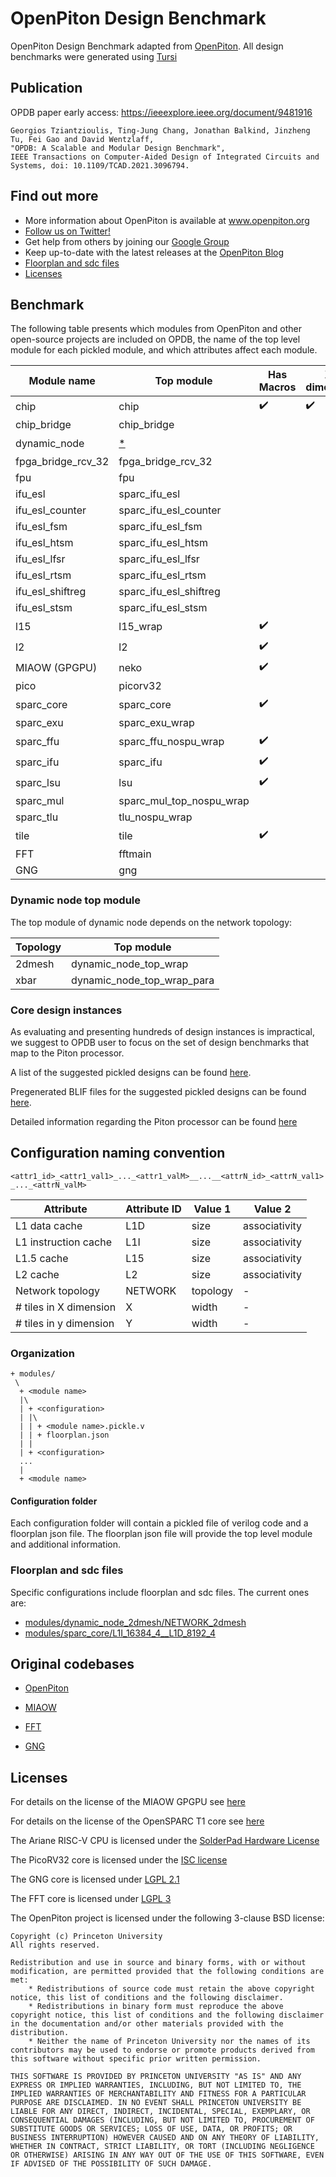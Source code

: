 # OpenPiton Design Benchmark
OpenPiton Design Benchmark adapted from [OpenPiton](https://github.com/PrincetonUniversity/openpiton).
All design benchmarks were generated using [Tursi](https://github.com/PrincetonUniversity/openpiton/tree/openpiton-dev/piton/tools/src/tursi)

## Publication

OPDB paper early access: https://ieeexplore.ieee.org/document/9481916

```
Georgios Tziantzioulis, Ting-Jung Chang, Jonathan Balkind, Jinzheng Tu, Fei Gao and David Wentzlaff,
"OPDB: A Scalable and Modular Design Benchmark",
IEEE Transactions on Computer-Aided Design of Integrated Circuits and Systems, doi: 10.1109/TCAD.2021.3096794.
```



## Find out more

- More information about OpenPiton is available at www.openpiton.org
- [Follow us on Twitter!](https://www.twitter.com/openpiton)
- Get help from others by joining our [Google Group](https://groups.google.com/group/openpiton)
- Keep up-to-date with the latest releases at the [OpenPiton Blog](https://openpiton-blog.princeton.edu)
- [Floorplan and sdc files](#floorplan-and-sdc-files)
- [Licenses](#licenses)

## Benchmark

The following table presents which modules from OpenPiton and other open-source projects are included on OPDB, the name of the
top level module for each pickled module, and which attributes affect each module.


| Module name        | Top module                    | Has Macros         | X-dimension        | Y-dimension        | Topology           | L1-I               | L1-D               | L1.5               | L2                 |
|--------------------|-------------------------------|--------------------|--------------------|--------------------|--------------------|--------------------|--------------------|--------------------|--------------------|
| chip               | chip                          | :heavy_check_mark: | :heavy_check_mark: | :heavy_check_mark: | :heavy_check_mark: | :heavy_check_mark: | :heavy_check_mark: | :heavy_check_mark: | :heavy_check_mark: |
| chip_bridge        | chip_bridge                   |                    |                    |                    |                    |                    |                    |                    |                    |
| dynamic_node       | [*](#dynamic-node-top-module) |                    |                    |                    | :heavy_check_mark: |                    |                    |                    |                    |
| fpga_bridge_rcv_32 | fpga_bridge_rcv_32            |                    |                    |                    |                    |                    |                    |                    |                    |
| fpu                | fpu                           |                    |                    |                    |                    |                    |                    |                    |                    |
| ifu_esl            | sparc_ifu_esl                 |                    |                    |                    |                    |                    |                    |                    |                    |
| ifu_esl_counter    | sparc_ifu_esl_counter         |                    |                    |                    |                    |                    |                    |                    |                    |
| ifu_esl_fsm        | sparc_ifu_esl_fsm             |                    |                    |                    |                    |                    |                    |                    |                    |
| ifu_esl_htsm       | sparc_ifu_esl_htsm            |                    |                    |                    |                    |                    |                    |                    |                    |
| ifu_esl_lfsr       | sparc_ifu_esl_lfsr            |                    |                    |                    |                    |                    |                    |                    |                    |
| ifu_esl_rtsm       | sparc_ifu_esl_rtsm            |                    |                    |                    |                    |                    |                    |                    |                    |
| ifu_esl_shiftreg   | sparc_ifu_esl_shiftreg        |                    |                    |                    |                    |                    |                    |                    |                    |
| ifu_esl_stsm       | sparc_ifu_esl_stsm            |                    |                    |                    |                    |                    |                    |                    |                    |
| l15                | l15_wrap                      | :heavy_check_mark: |                    |                    | :heavy_check_mark: |                    | :heavy_check_mark: | :heavy_check_mark: |                    |
| l2                 | l2                            | :heavy_check_mark: |                    |                    | :heavy_check_mark: |                    |                    |                    | :heavy_check_mark: |
| MIAOW (GPGPU)      | neko                          | :heavy_check_mark: |                    |                    |                    |                    |                    |                    |                    |
| pico               | picorv32                      |                    |                    |                    |                    |                    |                    |                    |                    |
| sparc_core         | sparc_core                    | :heavy_check_mark: |                    |                    |                    | :heavy_check_mark: | :heavy_check_mark: |                    |                    |
| sparc_exu          | sparc_exu_wrap                |                    |                    |                    |                    |                    |                    |                    |                    |
| sparc_ffu          | sparc_ffu_nospu_wrap          | :heavy_check_mark: |                    |                    |                    |                    |                    |                    |                    |
| sparc_ifu          | sparc_ifu                     | :heavy_check_mark: |                    |                    |                    | :heavy_check_mark: |                    |                    |                    |
| sparc_lsu          | lsu                           | :heavy_check_mark: |                    |                    |                    |                    | :heavy_check_mark: |                    |                    |
| sparc_mul          | sparc_mul_top_nospu_wrap      |                    |                    |                    |                    |                    |                    |                    |                    |
| sparc_tlu          | tlu_nospu_wrap                |                    |                    |                    |                    |                    |                    |                    |                    |
| tile               | tile                          | :heavy_check_mark: |                    |                    | :heavy_check_mark: | :heavy_check_mark: | :heavy_check_mark: | :heavy_check_mark: | :heavy_check_mark: |
| FFT                | fftmain                       |                    |                    |                    |                    |                    |                    |                    |                    |
| GNG                | gng                           |                    |                    |                    |                    |                    |                    |                    |                    |

### Dynamic node top module
The top module of dynamic node depends on the network topology:

| Topology | Top module                 |
|----------|----------------------------|
| 2dmesh   | dynamic_node_top_wrap      |
| xbar     | dynamic_node_top_wrap_para |

### Core design instances
As evaluating and presenting hundreds of design instances is impractical, we suggest to OPDB user to focus on the set of design benchmarks that map to the Piton processor.

A list of the suggested pickled designs can be found [here](modules/piton_baseline_designs.txt).

Pregenerated BLIF files for the suggested pickled designs can be found [here](baseline_BLIF.tgz).

Detailed information regarding the Piton processor can be found [here](https://parallel.princeton.edu/piton/#)

## Configuration naming convention



`<attr1_id>_<attr1_val1>_..._<attr1_valM>__...__<attrN_id>_<attrN_val1>_..._<attrN_valM>`

Attribute              | Attribute ID | Value 1  | Value 2       |
-----------------------|--------------|----------|---------------|
L1 data cache          | L1D          | size     | associativity |
L1 instruction cache   | L1I          | size     | associativity |
L1.5 cache             | L15          | size     | associativity |
L2 cache               | L2           | size     | associativity |
Network topology       | NETWORK      | topology | -             |
\# tiles in X dimension | X            | width    | -             |
\# tiles in y dimension | Y            | width    | -             |


### Organization

```
+ modules/
 \
  + <module name>
  |\
  | + <configuration>
  | |\
  | | + <module name>.pickle.v
  | | + floorplan.json
  | |
  | + <configuration>
  ...
  |
  + <module name>
```
#### Configuration folder

Each configuration folder will contain a pickled file of verilog code and a floorplan json file.
The floorplan json file will provide the top level module and additional information.

### Floorplan and sdc files

Specific configurations include floorplan and sdc files. The current ones are:

* [modules/dynamic_node_2dmesh/NETWORK_2dmesh](modules/dynamic_node_2dmesh/NETWORK_2dmesh)
* [modules/sparc_core/L1I_16384_4__L1D_8192_4](modules/sparc_core/L1I_16384_4__L1D_8192_4)

## Original codebases

 - [OpenPiton](https://github.com/PrincetonUniversity/openpiton)

 - [MIAOW](https://github.com/jbalkind/miaow)

 - [FFT](https://github.com/getziadz/opencores-fft)

 - [GNG](https://github.com/getziadz/opencores-gng)

## Licenses

For details on the license of the MIAOW GPGPU see [here](https://github.com/VerticalResearchGroup/miaow)

For details on the license of the OpenSPARC T1 core see [here](https://github.com/PrincetonUniversity/openpiton/blob/openpiton/piton/GPLv2_License_OpenSPARCT1.txt)

The Ariane RISC-V CPU is licensed under the [SolderPad Hardware License](https://github.com/pulp-platform/ariane/blob/master/LICENSE)

The PicoRV32 core is licensed under the [ISC license](http://en.wikipedia.org/wiki/ISC_license)

The GNG core is licensed under [LGPL 2.1](https://www.gnu.org/licenses/old-licenses/lgpl-2.1.en.html) 

The FFT core is licensed under [LGPL 3](https://www.gnu.org/licenses/lgpl-3.0.en.html)

The OpenPiton project is licensed under the following 3-clause BSD license:

```
Copyright (c) Princeton University
All rights reserved.

Redistribution and use in source and binary forms, with or without modification, are permitted provided that the following conditions are met:
    * Redistributions of source code must retain the above copyright notice, this list of conditions and the following disclaimer.
    * Redistributions in binary form must reproduce the above copyright notice, this list of conditions and the following disclaimer in the documentation and/or other materials provided with the distribution.
    * Neither the name of Princeton University nor the names of its contributors may be used to endorse or promote products derived from this software without specific prior written permission.
    
THIS SOFTWARE IS PROVIDED BY PRINCETON UNIVERSITY "AS IS" AND ANY EXPRESS OR IMPLIED WARRANTIES, INCLUDING, BUT NOT LIMITED TO, THE IMPLIED WARRANTIES OF MERCHANTABILITY AND FITNESS FOR A PARTICULAR PURPOSE ARE DISCLAIMED. IN NO EVENT SHALL PRINCETON UNIVERSITY BE LIABLE FOR ANY DIRECT, INDIRECT, INCIDENTAL, SPECIAL, EXEMPLARY, OR CONSEQUENTIAL DAMAGES (INCLUDING, BUT NOT LIMITED TO, PROCUREMENT OF SUBSTITUTE GOODS OR SERVICES; LOSS OF USE, DATA, OR PROFITS; OR BUSINESS INTERRUPTION) HOWEVER CAUSED AND ON ANY THEORY OF LIABILITY, WHETHER IN CONTRACT, STRICT LIABILITY, OR TORT (INCLUDING NEGLIGENCE OR OTHERWISE) ARISING IN ANY WAY OUT OF THE USE OF THIS SOFTWARE, EVEN IF ADVISED OF THE POSSIBILITY OF SUCH DAMAGE.
```


